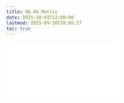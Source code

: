 ```yaml
---
title: 06.06 Matrix
date: 2025-10-01T12:00:00
lastmod: 2025-09-30T20:05:17
toc: true
---
```


![Link to included file content](../../../../printmaking/matrix.md)
